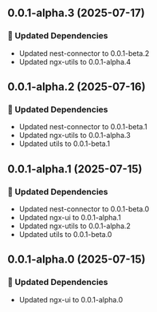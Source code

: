 ## 0.0.1-alpha.3 (2025-07-17)

### 🧱 Updated Dependencies

- Updated nest-connector to 0.0.1-beta.2
- Updated ngx-utils to 0.0.1-alpha.4

## 0.0.1-alpha.2 (2025-07-16)

### 🧱 Updated Dependencies

- Updated nest-connector to 0.0.1-beta.1
- Updated ngx-utils to 0.0.1-alpha.3
- Updated utils to 0.0.1-beta.1

## 0.0.1-alpha.1 (2025-07-15)

### 🧱 Updated Dependencies

- Updated nest-connector to 0.0.1-beta.0
- Updated ngx-ui to 0.0.1-alpha.1
- Updated ngx-utils to 0.0.1-alpha.2
- Updated utils to 0.0.1-beta.0

## 0.0.1-alpha.0 (2025-07-15)

### 🧱 Updated Dependencies

- Updated ngx-ui to 0.0.1-alpha.0
